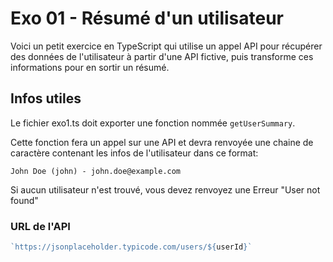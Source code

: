 # Exo 01 - Résumé d'un utilisateur

Voici un petit exercice en TypeScript qui utilise un appel API pour récupérer des données de l'utilisateur à partir d'une API fictive, puis transforme ces informations pour en sortir un résumé.

## Infos utiles

Le fichier exo1.ts doit exporter une fonction nommée `getUserSummary`.

Cette fonction fera un appel sur une API et devra renvoyée une chaine de caractère contenant les infos de l'utilisateur dans ce format:

```
John Doe (john) - john.doe@example.com
```

Si aucun utilisateur n'est trouvé, vous devez renvoyez une Erreur "User not found"

### URL de l'API
```js
`https://jsonplaceholder.typicode.com/users/${userId}`
```
